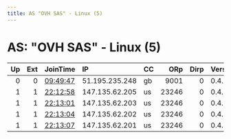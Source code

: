 ```yaml
---
title: AS "OVH SAS" - Linux (5)
---
```


# AS: "OVH SAS" - Linux (5)

|   Up |   Ext | JoinTime                                                                                              | IP             | CC   |   ORp |   Dirp | Version   | Contact                  | Nickname   |   eFamMembers |
|-----:|------:|:------------------------------------------------------------------------------------------------------|:---------------|:-----|------:|-------:|:----------|:-------------------------|:-----------|--------------:|
|    0 |     0 | [09:49:47](https://nusenu.github.io/OrNetStats/w/relay/7EDD64AE4367A60B9CDE1280AFD6FA553BA8413A.html) | 51.195.235.248 | gb   |  9001 |      0 | 0.4.7.13  | None                     | watchman   |             1 |
|    1 |     1 | [22:12:58](https://nusenu.github.io/OrNetStats/w/relay/6221704B338571E423BC9FC6DAA0AB74F731C95B.html) | 147.135.62.205 | us   | 23246 |      0 | 0.4.7.13  | KnifeNezuka666@proton.me | Nezuka577  |             4 |
|    1 |     1 | [22:13:01](https://nusenu.github.io/OrNetStats/w/relay/D008D30BC3659773439EE1AB3DD827810C72D181.html) | 147.135.62.203 | us   | 23246 |      0 | 0.4.7.13  | KnifeNezuka666@proton.me | Nezuka577  |             4 |
|    1 |     1 | [22:13:04](https://nusenu.github.io/OrNetStats/w/relay/7E078C63128877658287B9757CF4228562BAECD6.html) | 147.135.62.202 | us   | 23246 |      0 | 0.4.7.13  | KnifeNezuka666@proton.me | Nezuka577  |             4 |
|    1 |     1 | [22:13:07](https://nusenu.github.io/OrNetStats/w/relay/FF58BB5310CB799B2B39635AF7437DE73F3B5FA4.html) | 147.135.62.201 | us   | 23246 |      0 | 0.4.7.13  | KnifeNezuka666@proton.me | Nezuka577  |             4 |
